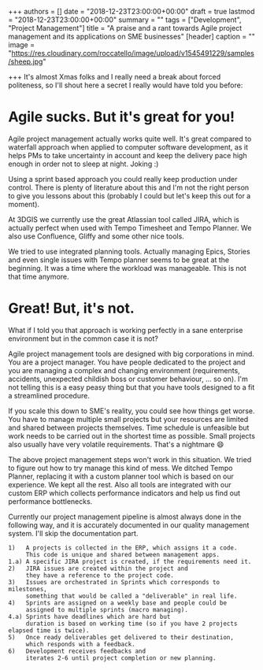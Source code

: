 +++
authors = []
date = "2018-12-23T23:00:00+00:00"
draft = true
lastmod = "2018-12-23T23:00:00+00:00"
summary = ""
tags = ["Development", "Project Management"]
title = "A praise and a rant towards Agile project management and its applications on SME businesses"
[header]
caption = ""
image = "https://res.cloudinary.com/roccatello/image/upload/v1545491229/samples/sheep.jpg"

+++
It's almost Xmas folks and I really need a break about forced politeness, so I'll shout here a secret I really would have told you before:

# Agile sucks. But it's great for you!

Agile project management actually works quite well. It's great compared to waterfall approach when applied to computer software development, as it helps PMs to take uncertainty in account and keep the delivery pace high enough in order not to sleep at night. Joking :)

Using a sprint based approach you could really keep production under control. There is plenty of literature about this and I'm not the right person to give you lessons about this (probably I could but let's keep this out for a moment).

At 3DGIS we currently use the great Atlassian tool called JIRA, which is actually perfect when used with Tempo Timesheet and Tempo Planner. We also use Confluence, Gliffy and some other nice tools.

We tried to use integrated planning tools. Actually managing Epics, Stories and even single issues with Tempo planner seems to be great at the beginning. It was a time where the workload was manageable. This is not that time anymore.

# Great! But, it's not.

What if I told you that approach is working perfectly in a sane enterprise environment but in the common case it is not?

Agile project management tools are designed with big corporations in mind. You are a project manager. You have people dedicated to the project and you are managing a complex and changing environment (requirements, accidents, unexpected childish boss or customer behaviour, ... so on). I'm not telling this is a easy peasy thing but that you have tools designed to a fit a streamlined procedure.

If you scale this down to SME's reality, you could see how things get worse. You have to manage multiple small projects but your resources are limited and shared between projects themselves. Time schedule is unfeasible but work needs to be carried out in the shortest time as possible. Small projects also usually have very volatile requirements. That's a nightmare :smile:

The above project management steps won't work in this situation. We tried to figure out how to try manage this kind of mess. We ditched Tempo Planner, replacing it with a custom planner tool which is based on our experience. We kept all the rest. Also all tools are integrated with our custom ERP which collects performance indicators and help us find out performance bottlenecks.

Currently our project management pipeline is almost always done in the following way, and it is accurately documented in our quality management system. I'll skip the documentation part.

    1)   A projects is collected in the ERP, which assigns it a code. 
         This code is unique and shared between management apps.
    1.a) A specific JIRA project is created, if the requirements need it.
    2)   JIRA issues are created within the project and 
         they have a reference to the project code.
    3)   Issues are orchestrated in Sprints which corresponds to milestones, 
         something that would be called a "deliverable" in real life.
    4)	 Sprints are assigned on a weekly base and people could be
         assigned to multiple sprints (macro managing).
    4.a) Sprints have deadlines which are hard but 
         duration is based on working time (so if you have 2 projects elapsed time is twice).
    5)   Once ready deliverables get delivered to their destination, 
         which responds with a feedback.
    6)   Development receives feedbacks and 
         iterates 2-6 until project completion or new planning.
